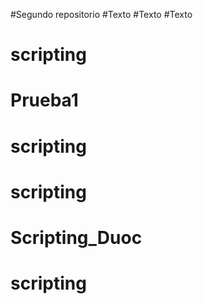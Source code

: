 #Segundo repositorio
#Texto 
#Texto 
#Texto 
# scripting 
# Prueba1 
# scripting 
# scripting
# Scripting_Duoc
# scripting
